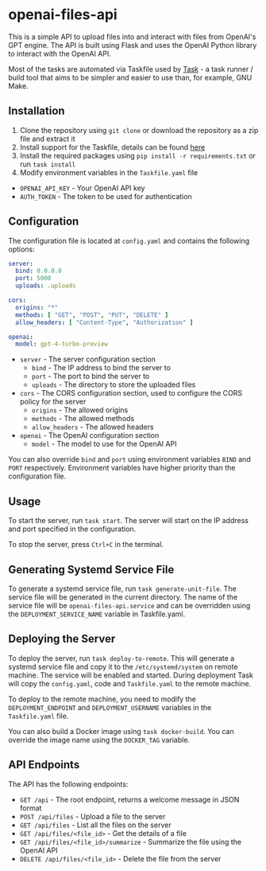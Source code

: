 # openai-files-api

This is a simple API to upload files into and interact with files from OpenAI's GPT engine.
The API is built using Flask and uses the OpenAI Python library to interact with the OpenAI API.

Most of the tasks are automated via Taskfile used by [Task](https://taskfile.dev/) - a task runner / build tool that
aims to be simpler and easier to use than, for example, GNU Make.

## Installation

1. Clone the repository using `git clone` or download the repository as a zip file and extract it
2. Install support for the Taskfile, details can be found [here](https://taskfile.dev/#/installation)
3. Install the required packages using `pip install -r requirements.txt` or run `task install`
4. Modify environment variables in the `Taskfile.yaml` file

- `OPENAI_API_KEY` - Your OpenAI API key
- `AUTH_TOKEN` - The token to be used for authentication

## Configuration

The configuration file is located at `config.yaml` and contains the following options:

```yaml
server:
  bind: 0.0.0.0
  port: 5000
  uploads: .uploads

cors:
  origins: "*"
  methods: [ "GET", "POST", "PUT", "DELETE" ]
  allow_headers: [ "Content-Type", "Authorization" ]

openai:
  model: gpt-4-turbo-preview
```

- `server` - The server configuration section
    - `bind` - The IP address to bind the server to
    - `port` - The port to bind the server to
    - `uploads` - The directory to store the uploaded files
- `cors` - The CORS configuration section, used to configure the CORS policy for the server
    - `origins` - The allowed origins
    - `methods` - The allowed methods
    - `allow_headers` - The allowed headers
- `openai` - The OpenAI configuration section
    - `model` - The model to use for the OpenAI API

You can also override `bind` and `port` using environment variables `BIND` and `PORT` respectively. Environment
variables have higher priority than the configuration file.

## Usage

To start the server, run `task start`. The server will start on the IP address and port specified in the configuration.

To stop the server, press `Ctrl+C` in the terminal.

## Generating Systemd Service File

To generate a systemd service file, run `task generate-unit-file`. The service file will be generated in the current
directory. The name of the service file will be `openai-files-api.service` and can be overridden using
the `DEPLOYMENT_SERVICE_NAME` variable in Taskfile.yaml.

## Deploying the Server

To deploy the server, run `task deploy-to-remote`. This will generate a systemd service file and copy it to
the `/etc/systemd/system` on remote machine. The service will be enabled and started. During deployment Task will copy
the `config.yaml`, code and `Taskfile.yaml` to the remote machine.

To deploy to the remote machine, you need to modify the `DEPLOYMENT_ENDPOINT` and `DEPLOYMENT_USERNAME` variables in
the `Taskfile.yaml` file.

You can also build a Docker image using `task docker-build`. You can override the image name using the `DOCKER_TAG`
variable.

## API Endpoints

The API has the following endpoints:

- `GET /api` - The root endpoint, returns a welcome message in JSON format
- `POST /api/files` - Upload a file to the server
- `GET /api/files` - List all the files on the server
- `GET /api/files/<file_id>` - Get the details of a file
- `GET /api/files/<file_id>/summarize` - Summarize the file using the OpenAI API
- `DELETE /api/files/<file_id>` - Delete the file from the server
